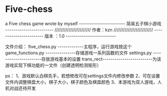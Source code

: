 # Five-chess
a Five chess game wrote by myself
----------------------- 简易五子棋小游戏 ------------------------
///////////////////////     作者：kzn       /////////////////////////
-----------------------     版本 ：1.0       -------------------------

文件介绍：
five_chess.py -------------主程序，运行游戏按这个
game_functions.py ---------------存储游戏一系列函数的文件
settings.py ----------------------存放游戏基本的设置
trans_rect-------------------------为该游戏实现下棋功能的一文件（创建透明检测矩形）

ps：
1、游戏默认白棋先手，若想修改可在settings文件内修改参数
2、可在设置文件内调整棋盘大小，棋子大小，棋子颜色及棋盘颜色
3、本游戏为双人游戏，人机对战还待开发
